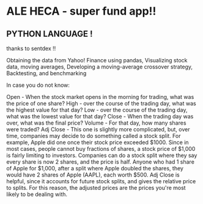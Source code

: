 # ALE HECA - super fund app!!

## PYTHON LANGUAGE !

thanks to sentdex !!

Obtaining the data from Yahoo!
Finance using pandas,
Visualizing stock data, moving averages,
Developing a moving-average crossover strategy,
Backtesting, and benchmarking


In case you do not know:

Open - When the stock market opens in the morning for trading, what was the price of one share?
High - over the course of the trading day, what was the highest value for that day?
Low - over the course of the trading day, what was the lowest value for that day?
Close - When the trading day was over, what was the final price?
Volume - For that day, how many shares were traded?
Adj Close - This one is slightly more complicated, but, over time, companies may decide to do something
called a stock split. For example, Apple did one once their stock price exceeded $1000. Since in most cases,
people cannot buy fractions of shares, a stock price of $1,000 is fairly limiting to investors.
Companies can do a stock split where they say every share is now 2 shares, and the price is half.
Anyone who had 1 share of Apple for $1,000, after a split where Apple doubled the shares,
they would have 2 shares of Apple (AAPL), each worth $500. Adj Close is helpful,
since it accounts for future stock splits, and gives the relative price to splits. For this reason,
the adjusted prices are the prices you're most likely to be dealing with.


